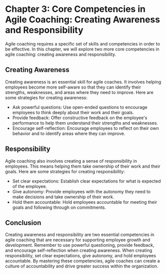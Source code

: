 Chapter 3: Core Competencies in Agile Coaching: Creating Awareness and Responsibility
=====================================================================================

Agile coaching requires a specific set of skills and competencies in order to be effective. In this chapter, we will explore two more core competencies in agile coaching: creating awareness and responsibility.

Creating Awareness
------------------

Creating awareness is an essential skill for agile coaches. It involves helping employees become more self-aware so that they can identify their strengths, weaknesses, and areas where they need to improve. Here are some strategies for creating awareness:

* Ask powerful questions: Use open-ended questions to encourage employees to think deeply about their work and their goals.
* Provide feedback: Offer constructive feedback on the employee's performance to help them understand their strengths and weaknesses.
* Encourage self-reflection: Encourage employees to reflect on their own behavior and to identify areas where they can improve.

Responsibility
--------------

Agile coaching also involves creating a sense of responsibility in employees. This means helping them take ownership of their work and their goals. Here are some strategies for creating responsibility:

* Set clear expectations: Establish clear expectations for what is expected of the employee.
* Give autonomy: Provide employees with the autonomy they need to make decisions and take ownership of their work.
* Hold them accountable: Hold employees accountable for meeting their goals and following through on commitments.

Conclusion
----------

Creating awareness and responsibility are two essential competencies in agile coaching that are necessary for supporting employee growth and development. Remember to use powerful questioning, provide feedback, and encourage self-reflection when creating awareness. When creating responsibility, set clear expectations, give autonomy, and hold employees accountable. By mastering these competencies, agile coaches can create a culture of accountability and drive greater success within the organization.
